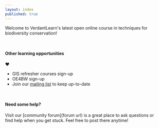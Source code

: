 ```yaml
---
layout: index
published: true
---
```


Welcome to VerdantLearn's latest open online course in techniques for biodiversity conservation!

<br> 

#### Other learning opportunities
 ❤️

* GIS refresher courses sign-up
* OE4BW sign-up
* Join our [mailing list](https://verdantlearn-gis-refreshers-may2021.webflow.io/maillist) to keep up-to-date

<br> 

#### Need some help?
Visit our [community forum](forum url) is a great place to ask questions or find help when you get stuck.  Feel free to post there anytime!

<br> 

